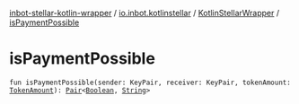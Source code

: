 [inbot-stellar-kotlin-wrapper](../../index.md) / [io.inbot.kotlinstellar](../index.md) / [KotlinStellarWrapper](index.md) / [isPaymentPossible](./is-payment-possible.md)

# isPaymentPossible

`fun isPaymentPossible(sender: KeyPair, receiver: KeyPair, tokenAmount: `[`TokenAmount`](../-token-amount/index.md)`): `[`Pair`](https://kotlinlang.org/api/latest/jvm/stdlib/kotlin/-pair/index.html)`<`[`Boolean`](https://kotlinlang.org/api/latest/jvm/stdlib/kotlin/-boolean/index.html)`, `[`String`](https://kotlinlang.org/api/latest/jvm/stdlib/kotlin/-string/index.html)`>`